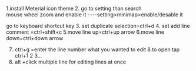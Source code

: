 1.install Meterial icon theme
2. go to setting than search  
        mouse wheel zoom and enable it
----setting>minimap>enable/desable it        

go to keyboard shortcut key
3. set duplicate selection=ctrl+d
4. set add line comment =ctrl+shift+c
5.move line up=ctrl+up arrow
6.move line down=ctrl+down arrow


7. ctrl+g =enter the line number what you wanted to edit
8.to open tap ctrl+1 2 3...
9. alt +click multiple line for editing lines at once

